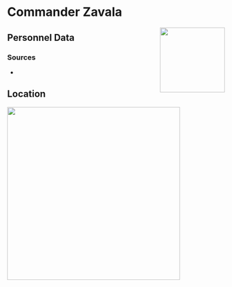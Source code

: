 # Commander Zavala
<img align="right" src="/images/vendors/commander_zavala.png" width="150">

## Personnel Data


### Sources
*

## Location


<img src="/images/maps/commander_zavala_location.jpg" width="400">

